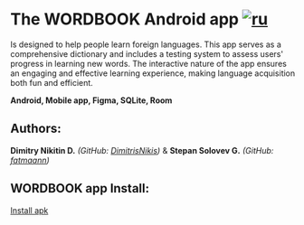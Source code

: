 # The WORDBOOK Android app [![ru](https://img.shields.io/badge/lang-ru-green.svg)](https://github.com/DimitrisNikis/WORDBOOK/blob/master/README.md)

Is designed to help people learn foreign languages. This app serves as a comprehensive dictionary and includes a testing system to assess users' progress in learning new words. The interactive nature of the app ensures an engaging and effective learning experience, making language acquisition both fun and efficient.

<b>Android, Mobile app, Figma, SQLite, Room</b>

## Authors:

**Dimitry Nikitin D.** *(GitHub: [DimitrisNikis](https://github.com/DimitrisNikis))* & **Stepan Solovev G.** *(GitHub: [fatmaann](https://github.com/fatmaann))*

## WORDBOOK app Install:

[Install apk](https://disk.yandex.ru/d/OfGgIQQxKc2zaw)
